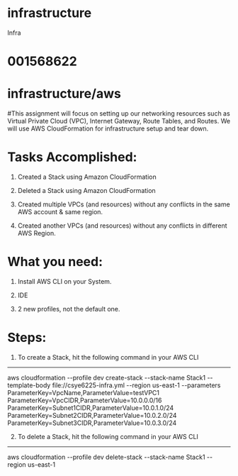 # infrastructure
Infra

# 001568622

# infrastructure/aws

#This assignment will focus on setting up our networking resources such as Virtual Private Cloud (VPC), Internet Gateway, Route Tables, and Routes. We will use AWS CloudFormation for infrastructure setup and tear down.

# Tasks Accomplished:

1. Created a Stack using Amazon CloudFormation

2. Deleted a Stack using Amazon CloudFormation

3. Created multiple VPCs (and resources) without any conflicts in the same AWS account & same region.

4. Created another VPCs (and resources) without any conflicts in different AWS Region.

# What you need:

1. Install AWS CLI on your System.

2. IDE

3. 2 new profiles, not the default one.

# Steps:

1. To create a Stack, hit the following command in your AWS CLI

---------------------------------------------------------------------------
aws cloudformation --profile dev create-stack --stack-name Stack1 --template-body file://csye6225-infra.yml --region us-east-1 --parameters ParameterKey=VpcName,ParameterValue=testVPC1 ParameterKey=VpcCIDR,ParameterValue=10.0.0.0/16 ParameterKey=Subnet1CIDR,ParameterValue=10.0.1.0/24 ParameterKey=Subnet2CIDR,ParameterValue=10.0.2.0/24 ParameterKey=Subnet3CIDR,ParameterValue=10.0.3.0/24


2. To delete a Stack, hit the following command in your AWS CLI

-------------------------------------------------------------------------------
aws cloudformation --profile dev delete-stack --stack-name Stack1 --region us-east-1 
